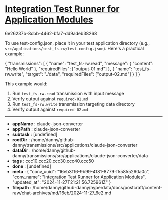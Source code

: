 # [Integration Test Runner for Application Modules](https://claude.ai/chat/16eb3116-9b99-4181-8779-f55855260a0c)

6e26237b-8cbb-4462-bfa7-dd9adeb38268

 To use test-config.json, place it in your test application directory (e.g., `src/applications/test_fs-rw/test-config.json`). Here's a practical example:

<antArtifact identifier="test-fs-rw-config" type="application/vnd.ant.code" language="json" title="test-config.json for test_fs-rw">
{
    "transmissions": [
        {
            "name": "test_fs-rw.read",
            "message": {
                "content": "Hello World"
            },
            "requiredFiles": ["output-01.md"]
        },
        {
            "name": "test_fs-rw.write", 
            "target": "./data",
            "requiredFiles": ["output-02.md"]
        }
    ]
}
</antArtifact>

This example would:
1. Run `test_fs-rw.read` transmission with input message
2. Verify output against `required-01.md`
3. Run `test_fs-rw.write` transmission targeting data directory
4. Verify output against `required-02.md`

---

* **appName** : claude-json-converter
* **appPath** : claude-json-converter
* **subtask** : [undefined]
* **rootDir** : /home/danny/github-danny/transmissions/src/applications/claude-json-converter
* **dataDir** : /home/danny/github-danny/transmissions/src/applications/claude-json-converter/data
* **tags** : ccc10.ccc20.ccc30.ccc40.ccc50
* **done** : [undefined]
* **meta** : {
  "conv_uuid": "16eb3116-9b99-4181-8779-f55855260a0c",
  "conv_name": "Integration Test Runner for Application Modules",
  "updated_at": "2024-11-27T21:21:56.725961Z"
}
* **filepath** : /home/danny/github-danny/hyperdata/docs/postcraft/content-raw/chat-archives/md/16eb/2024-11-27_6e2.md